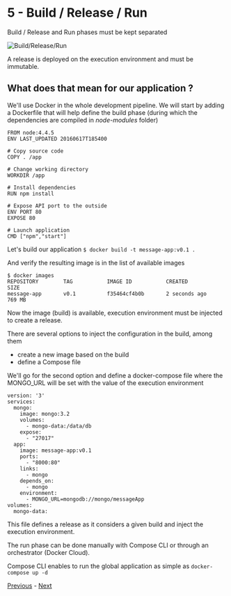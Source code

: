 # 5 - Build / Release / Run

Build / Release and Run phases must be kept separated

![Build/Release/Run](https://dl.dropboxusercontent.com/u/2330187/docker/labs/12factor/build_release_run.png)

A release is deployed on the execution environment and must be immutable.

## What does that mean for our application ?

We'll use Docker in the whole development pipeline. We will start by adding a Dockerfile that will help define the build phase (during which the dependencies are compiled in _node-modules_ folder)

```
FROM node:4.4.5
ENV LAST_UPDATED 20160617T185400

# Copy source code
COPY . /app

# Change working directory
WORKDIR /app

# Install dependencies
RUN npm install

# Expose API port to the outside
ENV PORT 80
EXPOSE 80

# Launch application
CMD ["npm","start"]
```

Let's build our application `$ docker build -t message-app:v0.1 .`

And verify the resulting image is in the list of available images

```
$ docker images
REPOSITORY        TAG           IMAGE ID           CREATED             SIZE
message-app       v0.1          f35464cf4b0b       2 seconds ago       769 MB
```

Now the image (build) is available, execution environment must be injected to create a release.

There are several options to inject the configuration in the build, among them
* create a new image based on the build
* define a Compose file

We'll go for the second option and define a docker-compose file where the MONGO_URL will be set with the value of the execution environment

```
version: '3'
services:
  mongo:
    image: mongo:3.2
    volumes:
      - mongo-data:/data/db
    expose:
      - "27017"
  app:
    image: message-app:v0.1
    ports:
      - "8000:80"
    links:
      - mongo
    depends_on:
      - mongo
    environment:
      - MONGO_URL=mongodb://mongo/messageApp
volumes:
  mongo-data:
```

This file defines a release as it considers a given build and inject the execution environment.

The run phase can be done manually with Compose CLI or through an orchestrator (Docker Cloud).

Compose CLI enables to run the global application as simple as `docker-compose up -d`

[Previous](04_external_services.md) - [Next](06_processes.md)
